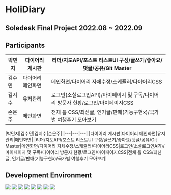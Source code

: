 # HoliDiary
## Soledesk Final Project 2022.08 ~ 2022.09
## Participants
|박민지|다이어리 게시판|리더/지도API/포스트 리스트UI 구성/글쓰기/좋아요/댓글/공유/Git Master|
|---|---|---|
|김수민|다이어리 메인화면|메인화면/다이어리 자체수정/스케쥴러/다이어리CSS|
|김지수|유저관리|로그인(소셜로그인API)/마이페이지 및 구독/다이어리 방문자 현황/로그인/마이페이지CSS|
|손은주|메인화면|전체 틀 CSS/최신글, 인기글/판매(기능구현x)/국가별 여행후기 모아보기|

|박민지|김수민|김지수|손은주|
|---|---|---|
|다이어리 게시판|다이어리 메인화면|유저관리|메인화면|
|리더/지도API/포스트 리스트UI 구성/글쓰기/좋아요/댓글/공유/Git Master|메인화면/다이어리 자체수정/스케쥴러/다이어리CSS|로그인(소셜로그인API)/마이페이지 및 구독/다이어리 방문자 현황/로그인/마이페이지CSS|전체 틀 CSS/최신글, 인기글/판매(기능구현x)/국가별 여행후기 모아보기|


## Development Environment
<img src="https://img.shields.io/badge/Oralce-F80000?style=flat-square&logo=Oracle&logoColor=white"/> <img src="https://img.shields.io/badge/Eclipse IDE-2C2255?style=flat-square&logo=Eclipse IDE&logoColor=white"/> <img src="https://img.shields.io/badge/Apache Tomcat-F8DC75?style=flat-square&logo=Apache Tomcat&logoColor=black"/> <img src="https://img.shields.io/badge/HTML5-E34F26?style=flat-square&logo=HTML5&logoColor=black"/> <img src="https://img.shields.io/badge/CSS3-F43059?style=flat-square&logo=CSS3&logoColor=black"/> <img src="https://img.shields.io/badge/JavaScript-F7DF1E?style=flat-square&logo=JavaScript&logoColor=black"/> <img src="https://img.shields.io/badge/GitHub-181717?style=flat-square&logo=GitHub&logoColor=white"/> <img src="https://img.shields.io/badge/Sourcetree-0052CC?style=flat-square&logo=Sourcetree&logoColor=white"/>
